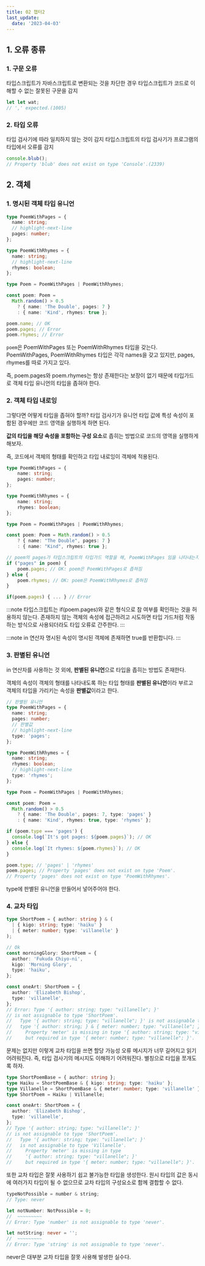 ```yaml
---
title: 02 챕터2
last_update:
  date: '2023-04-03'
---
```


## 1. 오류 종류

### 1. 구문 오류

타입스크립트가 자바스크립트로 변환되는 것을 차단한 경우
타입스크립트가 코드로 이해할 수 없는 잘못된 구문을 감지

```ts
let let wat;
// ',' expected.(1005)
```

### 2. 타입 오류

타입 검사기에 따라 일치하지 않는 것이 감지
타입스크립트의 타입 검사기가 프로그램의 타입에서 오류를 감지

```ts
console.blub();
// Property 'blub' does not exist on type 'Console'.(2339)
```

## 2. 객체

### 1. 명시된 객체 타입 유니언

```ts
type PoemWithPages = {
  name: string;
  // highlight-next-line
  pages: number;
};

type PoemWithRhymes = {
  name: string;
  // highlight-next-line
  rhymes: boolean;
};

type Poem = PoemWithPages | PoemWithRhymes;

const poem: Poem =
  Math.random() > 0.5
    ? { name: 'The Double', pages: 7 }
    : { name: 'Kind', rhymes: true };

poem.name; // OK
poem.pages; // Error
poem.rhymes; // Error
```

`poem`은 PoemWithPages 또는 PoemWithRhymes 타입을 갖는다.
PoemWithPages, PoemWithRhymes 타입은 각각 names을 갖고 있지만, pages, rhymes를 따로 가지고 있다.

즉, poem.pages와 poem.rhymes는 항상 존재한다는 보장이 없기 때문에 타입가드로 객체 타입 유니언의 타입을 좁혀야 한다.

### 2. 객체 타입 내로잉

그렇다면 어떻게 타입을 좁혀야 할까? 타입 검사기가 유니언 타입 값에 특성 속성이 포함된 경우에만 코드 영역을 실행하게 하면 된다.

**값의 타입을 해당 속성을 포함하는 구성 요소**로 좁히는 방법으로 코드의 영역을 실행하게 해보자.

즉, 코드에서 객체의 형태를 확인하고 타입 내로잉이 객체에 적용된다.

```ts
type PoemWithPages = {
	name: string;
	pages: number;
};

type PoemWithRhymes = {
	name: string;
	rhymes: boolean;
};

type Poem = PoemWithPages | PoemWithRhymes;

const poem: Poem = Math.random() > 0.5
	? { name: "The Double", pages: 7 }
	: { name: "Kind", rhymes: true };

// poem의 pages가 타입스크립트의 타입가드 역할을 해, PoemWithPages 임을 나타내는지 확인한다.
if ("pages" in poem) {
	poem.pages; // OK: poem은 PoemWithPages로 좁혀짐
} else {
	poem.rhymes; // OK: poem은 PoemWithRhymes로 좁혀짐
}

if(poem.pages) { ... } // Error
```

:::note
타입스크립트는 if(poem.pages)와 같은 형식으로 참 여부를 확인하는 것을 허용하지 않는다.
존재하지 않는 객체의 속성에 접근하려고 시도하면 타입 가드처럼 작동하는 방식으로 사용되더라도 타입 오류로 간주한다.
:::

:::note
in 연산자
명시된 속성이 명시된 객체에 존재하면 true를 반환합니다.
:::

### 3. 판별된 유니언

in 연산자를 사용하는 것 외에, **판별된 유니언**으로 타입을 좁히는 방법도 존재한다.

객체의 속성이 객체의 형태를 나타내도록 하는 타입 형태를 **판별된 유니언**이라 부르고 객체의 타입을 가리키는 속성을 **판별값**이라고 한다.

```ts
// 판별된 유니언
type PoemWithPages = {
  name: string;
  pages: number;
  // 판별값
  // highlight-next-line
  type: 'pages';
};

type PoemWithRhymes = {
  name: string;
  rhymes: boolean;
  // highlight-next-line
  type: 'rhymes';
};

type Poem = PoemWithPages | PoemWithRhymes;

const poem: Poem =
  Math.random() > 0.5
    ? { name: 'The Double', pages: 7, type: 'pages' }
    : { name: 'Kind', rhymes: true, type: 'rhymes' };

if (poem.type === 'pages') {
  console.log(`It's got pages: ${poem.pages}`); // OK
} else {
  console.log(`It rhymes: ${poem.rhymes}`); // OK
}

poem.type; // 'pages' | 'rhymes'
poem.pages; // Property 'pages' does not exist on type 'Poem'.
// Property 'pages' does not exist on type 'PoemWithRhymes'.
```

type에 판별된 유니언을 만들어서 넣어주어야 한다.

### 4. 교차 타입

```ts
type ShortPoem = { author: string } & (
  | { kigo: string; type: 'haiku' }
  | { meter: number; type: 'villanelle' }
);

// Ok
const morningGlory: ShortPoem = {
  author: 'Fukuda Chiyo-ni',
  kigo: 'Morning Glory',
  type: 'haiku',
};

const oneArt: ShortPoem = {
  author: 'Elizabeth Bishop',
  type: 'villanelle',
};
// Error: Type '{ author: string; type: "villanelle"; }'
// is not assignable to type 'ShortPoem'.
//   Type '{ author: string; type: "villanelle"; }' is not assignable to
//   type '{ author: string; } & { meter: number; type: "villanelle"; }'.
//     Property 'meter' is missing in type '{ author: string; type: "villanelle"; }'
//     but required in type '{ meter: number; type: "villanelle"; }'.
```

문제는 없지만 이렇게 교차 타입을 쓰면 할당 가능성 오류 메시지가 너무 길어지고 읽기 어려워진다. 즉, 타입 검사기의 메시지도 이해하기 어려워진다. 별칭으로 타입을 쪼개도록 하자.

```ts
type ShortPoemBase = { author: string };
type Haiku = ShortPoemBase & { kigo: string; type: 'haiku' };
type Villanelle = ShortPoemBase & { meter: number; type: 'villanelle' };
type ShortPoem = Haiku | Villanelle;

const oneArt: ShortPoem = {
  author: 'Elizabeth Bishop',
  type: 'villanelle',
};
// Type '{ author: string; type: "villanelle"; }'
// is not assignable to type 'ShortPoem'.
//   Type '{ author: string; type: "villanelle"; }'
//   is not assignable to type 'Villanelle'.
//     Property 'meter' is missing in type
//     '{ author: string; type: "villanelle"; }'
//     but required in type '{ meter: number; type: "villanelle"; }'.
```

또한 교차 타입은 잘못 사용하기 쉽고 불가능한 타입을 생성한다. 원시 타입의 값은 동시에 여러가지 타입이 될 수 없으므로 교차 타입의 구성요소로 함께 결합할 수 없다.

```ts
typeNotPossible = number & string;
// Type: never

let notNumber: NotPossible = 0;
//  ~~~~~~~~~
// Error: Type 'number' is not assignable to type 'never'.

let notString: never = '';
//  ~~~~~~~~~
// Error: Type 'string' is not assignable to type 'never'.
```

never은 대부분 교차 타입을 잘못 사용해 발생한 실수다.